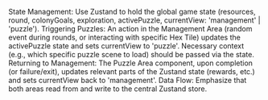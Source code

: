 State Management: Use Zustand to hold the global game state (resources, round, colonyGoals, exploration, activePuzzle, currentView: 'management' | 'puzzle').
Triggering Puzzles: An action in the Management Area (random event during rounds, or interacting with specific Hex Tile) updates the activePuzzle state and sets currentView to 'puzzle'. Necessary context (e.g., which specific puzzle scene to load) should be passed via the state.
Returning to Management: The Puzzle Area component, upon completion (or failure/exit), updates relevant parts of the Zustand state (rewards, etc.) and sets currentView back to 'management'.
Data Flow: Emphasize that both areas read from and write to the central Zustand store.